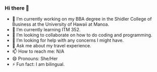 ### Hi there 👋

- 🔭 I’m currently working on my BBA degree in the Shidler College of Business at the University of Hawaii at Manoa.
- 🌱 I’m currently learning ITM 352.
- 👯 I’m looking to collaborate on how to do coding and programming.
- 🤔 I’m looking for help with any concerns I might have.
- 💬 Ask me about my travel experience. 
- 📫 How to reach me: N/A
- 😄 Pronouns: She/Her
- ⚡ Fun fact: I am bilingual. 
